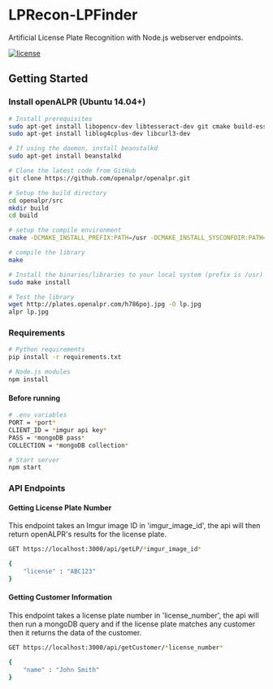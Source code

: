 # LPRecon-LPFinder
Artificial License Plate Recognition with Node.js webserver endpoints.

[![license](https://img.shields.io/github/license/mashape/apistatus.svg)](LICENSE)

## Getting Started
### Install openALPR (Ubuntu 14.04+)

```bash
# Install prerequisites
sudo apt-get install libopencv-dev libtesseract-dev git cmake build-essential libleptonica-dev
sudo apt-get install liblog4cplus-dev libcurl3-dev

# If using the daemon, install beanstalkd
sudo apt-get install beanstalkd

# Clone the latest code from GitHub
git clone https://github.com/openalpr/openalpr.git

# Setup the build directory
cd openalpr/src
mkdir build
cd build

# setup the compile environment
cmake -DCMAKE_INSTALL_PREFIX:PATH=/usr -DCMAKE_INSTALL_SYSCONFDIR:PATH=/etc ..

# compile the library
make

# Install the binaries/libraries to your local system (prefix is /usr)
sudo make install

# Test the library
wget http://plates.openalpr.com/h786poj.jpg -O lp.jpg
alpr lp.jpg
```

### Requirements
```bash
# Python requirements
pip install -r requirements.txt

# Node.js modules
npm install
```

#### Before running
```bash
# .env variables
PORT = *port*
CLIENT_ID = *imgur api key*
PASS = *mongoDB pass*
COLLECTION = *mongoDB collection*

# Start server
npm start
```

### API Endpoints

#### Getting License Plate Number

This endpoint takes an Imgur image ID in 'imgur_image_id', the api will then return openALPR's results for the license plate.

```bash
GET https://localhost:3000/api/getLP/*imgur_image_id*

{
    "license" : "ABC123"
}
```

#### Getting Customer Information

This endpoint takes a license plate number in 'license_number', the api will then run a mongoDB query and if the license plate matches any customer then it returns the data of the customer.

```bash
GET https://localhost:3000/api/getCustomer/*license_number*

{
    "name" : "John Smith"
}
```
